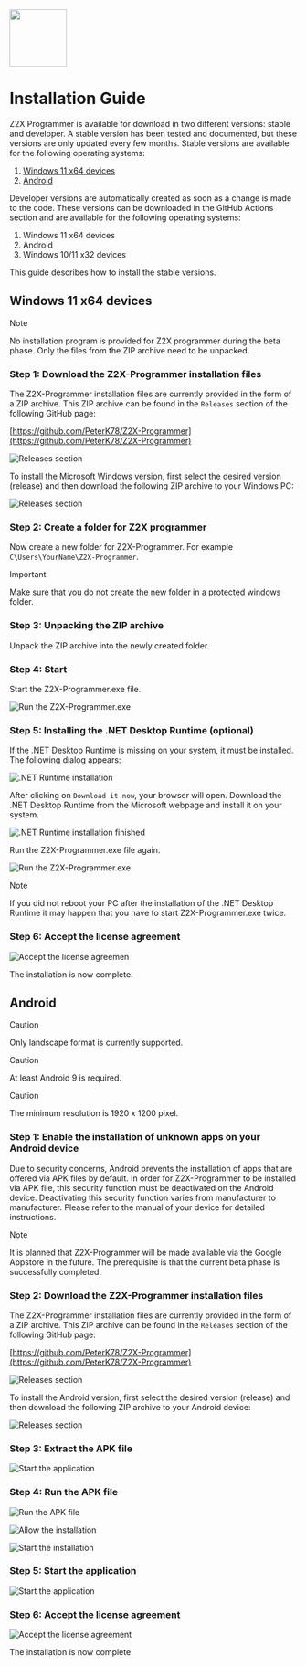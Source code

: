 <img src="https://github.com/PeterK78/Z2X-Programmer/blob/master/Assets/appiconfg.svg" width="100"/>

# Installation Guide

Z2X Programmer is available for download in two different versions: stable and developer. A stable version has been tested and documented, but these versions are only updated every few months. Stable versions are available for the following operating systems:

1. [Windows 11 x64 devices](#windows)
2. [Android](#android)

Developer versions are automatically created as soon as a change is made to the code. These versions can be downloaded in the GitHub Actions section and are available for the following operating systems:

1. Windows 11 x64 devices
2. Android
3. Windows 10/11 x32 devices

This guide describes how to install the stable versions.

## Windows 11 x64 devices

>[!NOTE]
>No installation program is provided for Z2X programmer during the beta phase. Only the files from the ZIP archive need to be unpacked.

### Step 1: Download the Z2X-Programmer installation files
The Z2X-Programmer installation files are currently provided in the form of a ZIP archive. This ZIP archive can be found in the `Releases` section of the following GitHub page:

[https://github.com/PeterK78/Z2X-Programmer](https://github.com/PeterK78/Z2X-Programmer)

![Releases section](https://github.com/PeterK78/Z2X-Programmer/blob/master/Docs/en/Assets/Z2X-Programmer-GitHub-Releases.png)

To install the Microsoft Windows version, first select the desired version (release) and then download the following ZIP archive to your Windows PC:

![Releases section](https://github.com/PeterK78/Z2X-Programmer/blob/master/Docs/en/Assets/Z2X-Programmer-GitHub-SelectZIPArchive-Windows.png)

### Step 2: Create a folder for Z2X programmer
Now create a new folder for Z2X-Programmer. For example `C\Users\YourName\Z2X-Programmer`.

> [!IMPORTANT]
> Make sure that you do not create the new folder in a protected windows folder.

### Step 3: Unpacking the ZIP archive
Unpack the ZIP archive into the newly created folder.

### Step 4: Start
Start the Z2X-Programmer.exe file.

![Run the Z2X-Programmer.exe](https://github.com/PeterK78/Z2X-Programmer/blob/master/Docs/en/Assets/Z2X-Programmer-DoubleClickZ2XExe.png)

### Step 5: Installing the .NET Desktop Runtime (optional)
If the .NET Desktop Runtime is missing on your system, it must be installed. The following dialog appears:

![.NET Runtime installation](https://github.com/PeterK78/Z2X-Programmer/blob/master/Docs/en/Assets/Z2X-Programmer-InstallNetDesktopRunTime.png)

After clicking on `Download it now`, your browser will open. Download the .NET Desktop Runtime from the Microsoft webpage and install it on your system.

![.NET Runtime installation finished](https://github.com/PeterK78/Z2X-Programmer/blob/master/Docs/en/Assets/Z2X-Programmer-NetDesktopRunTime.png)

Run the Z2X-Programmer.exe file again.

![Run the Z2X-Programmer.exe](https://github.com/PeterK78/Z2X-Programmer/blob/master/Docs/en/Assets/Z2X-Programmer-DoubleClickZ2XExe.png)

>[!NOTE]
> If you did not reboot your PC after the installation of the .NET Desktop Runtime it may happen that you have to start Z2X-Programmer.exe twice.

### Step 6: Accept the license agreement

![Accept the license agreemen](https://github.com/PeterK78/Z2X-Programmer/blob/master/Docs/en/Assets/Z2X-Programmer-LicenseAgreement.png)

The installation is now complete.

## Android

> [!CAUTION]
>Only landscape format is currently supported.

> [!CAUTION]
>At least Android 9 is required.

> [!CAUTION]
>The minimum resolution is 1920 x 1200 pixel.

### Step 1: Enable the installation of unknown apps on your Android device
Due to security concerns, Android prevents the installation of apps that are offered via APK files by default. In order for Z2X-Programmer to be installed via APK file, this security function must be deactivated on the Android device. Deactivating this security function varies from manufacturer to manufacturer. Please refer to the manual of your device for detailed instructions.

> [!NOTE]
> It is planned that Z2X-Programmer will be made available via the Google Appstore in the future. The prerequisite is that the current beta phase is successfully completed.


### Step 2: Download the Z2X-Programmer installation files
The Z2X-Programmer installation files are currently provided in the form of a ZIP archive. This ZIP archive can be found in the `Releases` section of the following GitHub page:

[https://github.com/PeterK78/Z2X-Programmer](https://github.com/PeterK78/Z2X-Programmer)

![Releases section](https://github.com/PeterK78/Z2X-Programmer/blob/master/Docs/en/Assets/Z2X-Programmer-GitHub-Releases.png)

To install the Android version, first select the desired version (release) and then download the following ZIP archive to your Android device:

![Releases section](https://github.com/PeterK78/Z2X-Programmer/blob/master/Docs/en/Assets/Z2X-Programmer-GitHub-SelectZIPArchive-Android.png)

### Step 3: Extract the APK file
![Start the application](https://github.com/PeterK78/Z2X-Programmer/blob/master/Docs/en/Assets/Z2X-Programmer-AndroidExtractAPK.png)

### Step 4: Run the APK file

![Run the APK file](https://github.com/PeterK78/Z2X-Programmer/blob/master/Docs/en/Assets/Z2X-Programmer-AndroidRunAPK.png)

![Allow the installation](https://github.com/PeterK78/Z2X-Programmer/blob/master/Docs/en/Assets/Z2X-Programmer-AndroidAllowInstallation.png)

![Start the installation](https://github.com/PeterK78/Z2X-Programmer/blob/master/Docs/en/Assets/Z2X-Programmer-AndroidStartInstallation.png)

### Step 5: Start the application
![Start the application](https://github.com/PeterK78/Z2X-Programmer/blob/master/Docs/en/Assets/Z2X-Programmer-AndroidIcon.png)

### Step 6: Accept the license agreement
![Accept the license agreement](https://github.com/PeterK78/Z2X-Programmer/blob/master/Docs/en/Assets/Z2X-Programmer-AndroidAcceptLicense.png)

The installation is now complete









